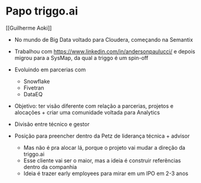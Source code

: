 # Papo triggo.ai
[[Guilherme Aoki]]
- No mundo de Big Data voltado para Cloudera, começando na Semantix
- Trabalhou com https://www.linkedin.com/in/andersonpaulucci/ e depois migrou para a SysMap, da qual a triggo é um spin-off
- Evoluindo em parcerias com 
	- Snowflake
	- Fivetran
	- DataEQ
- Objetivo: ter visão diferente com relação a parcerias, projetos e alocações + criar uma comunidade voltada para Analytics

- Divisão entre técnico e gestor
- Posição para preencher dentro da Petz de liderança técnica + advisor
	- Mas não é pra alocar lá, porque o projeto vai mudar a direção da triggo.ai
	- Esse cliente vai ser o maior, mas a ideia é construir referências dentro da companhia
	- Ideia é trazer early employees para mirar em um IPO em 2-3 anos